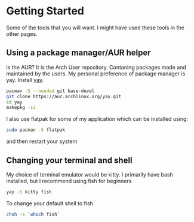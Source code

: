 # Getting Started

Some of the tools that you will want. I might have used these tools in the other pages.

## Using a package manager/AUR helper

is the AUR? It is the Arch User repository. Contaning packages made and maintained by the users. My personal preference of package manager is yay. Install [yay](https://github.com/Jguer/yay).

```sh
pacman -S --needed git base-devel
git clone https://aur.archlinux.org/yay.git
cd yay
makepkg -si
```

I also use flatpak for some of my application which can be installed using:

```sh
sudo pacman -S flatpak
```

and then restart your system

## Changing your terminal and shell

My choice of terminal emulator would be kitty. I primarily have bash installed, but I recommend using fish for beginners

```sh
yay -S kitty fish
```

To change your default shell to fish

```sh
chsh -s `which fish`
```
